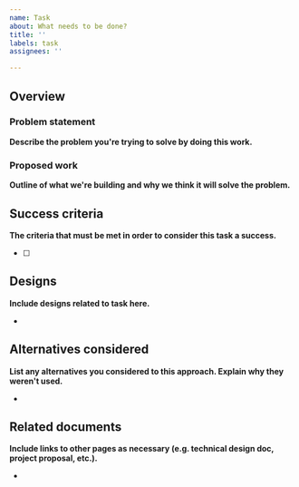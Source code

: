 ```yaml
---
name: Task
about: What needs to be done?
title: ''
labels: task
assignees: ''

---
```


## Overview

### Problem statement

**Describe the problem you're trying to solve by doing this work.**  

### Proposed work

**Outline of what we're building and why we think it will solve the problem.**  

## Success criteria

**The criteria that must be met in order to consider this task a success.**  

- [ ]  

## Designs

**Include designs related to task here.**  

-  

## Alternatives considered

**List any alternatives you considered to this approach. Explain why they weren't used.**  

-  

## Related documents

**Include links to other pages as necessary (e.g. technical design doc, project proposal, etc.).**  

-  
